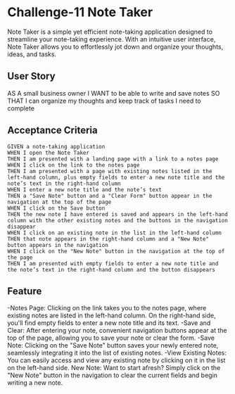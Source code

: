 # Challenge-11 Note Taker

Note Taker is a simple yet efficient note-taking application designed to streamline your note-taking experience. With an intuitive user interface, Note Taker allows you to effortlessly jot down and organize your thoughts, ideas, and tasks.


## User Story

AS A small business owner
I WANT to be able to write and save notes
SO THAT I can organize my thoughts and keep track of tasks I need to complete


## Acceptance Criteria

```
GIVEN a note-taking application
WHEN I open the Note Taker
THEN I am presented with a landing page with a link to a notes page
WHEN I click on the link to the notes page
THEN I am presented with a page with existing notes listed in the left-hand column, plus empty fields to enter a new note title and the note’s text in the right-hand column
WHEN I enter a new note title and the note’s text
THEN a "Save Note" button and a "Clear Form" button appear in the navigation at the top of the page
WHEN I click on the Save button
THEN the new note I have entered is saved and appears in the left-hand column with the other existing notes and the buttons in the navigation disappear
WHEN I click on an existing note in the list in the left-hand column
THEN that note appears in the right-hand column and a "New Note" button appears in the navigation
WHEN I click on the "New Note" button in the navigation at the top of the page
THEN I am presented with empty fields to enter a new note title and the note’s text in the right-hand column and the button disappears
```

## Feature

-Notes Page: Clicking on the link takes you to the notes page, where existing notes are listed in the left-hand column. On the right-hand side, you'll find empty fields to enter a new note title and its text.
-Save and Clear: After entering your note, convenient navigation buttons appear at the top of the page, allowing you to save your note or clear the form.
-Save Note: Clicking on the "Save Note" button saves your newly entered note, seamlessly integrating it into the list of existing notes.
-View Existing Notes: You can easily access and view any existing note by clicking on it in the list on the left-hand side.
New Note: Want to start afresh? Simply click on the "New Note" button in the navigation to clear the current fields and begin writing a new note.


